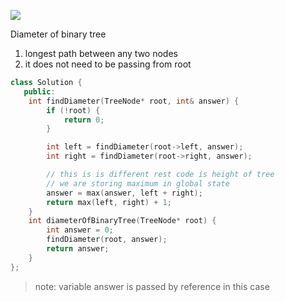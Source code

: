 
![](https://i.imgur.com/lyt4zxE.png)

Diameter of binary tree
1. longest path between any two nodes
2. it does not need to be passing from root


```cpp
class Solution {
   public:
    int findDiameter(TreeNode* root, int& answer) {
        if (!root) {
            return 0;
        }

        int left = findDiameter(root->left, answer);
        int right = findDiameter(root->right, answer);

		// this is is different rest code is height of tree
		// we are storing maximum in global state
        answer = max(answer, left + right);
        return max(left, right) + 1;
    }
    int diameterOfBinaryTree(TreeNode* root) {
        int answer = 0;
        findDiameter(root, answer);
        return answer;
    }
};

```

> note: variable answer is passed by reference in this case